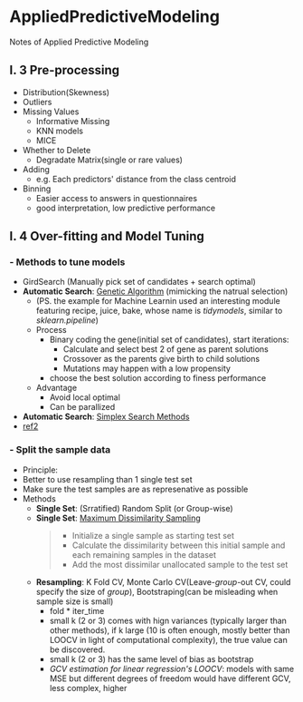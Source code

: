 # AppliedPredictiveModeling
Notes of Applied Predictive Modeling

## I. 3 Pre-processing  
- Distribution(Skewness)
- Outliers
- Missing Values
  - Informative Missing
  - KNN models
  - MICE
- Whether to Delete
  - Degradate Matrix(single or rare values)
- Adding 
  - e.g. Each predictors' distance from the class centroid
- Binning
  - Easier access to answers in questionnaires
  - good interpretation, low predictive performance

## I. 4 Over-fitting and Model Tuning
### - Methods to tune models
  - GirdSearch (Manually pick set of candidates + search optimal)
  - **Automatic Search**: [Genetic Algorithm](https://algoritmaonline.com/optimization-with-genetic-algorithm/#:~:text=Genetic%20Algorithm%20is%20an%20optimization%20algorithm%20that%20use,2%20main%20principles%3A%20natural%20selection%20and%20random%20mutation.) (mimicking the natrual selection)
    - (PS. the example for Machine Learnin used an interesting module featuring recipe, juice, bake, whose name is *tidymodels*, similar to *sklearn.pipeline*)
    - Process
      - Binary coding the gene(initial set of candidates), start iterations:
        - Calculate and select best 2 of gene as parent solutions
        - Crossover as the parents give birth to child solutions
        - Mutations may happen with a low propensity
      - choose the best solution according to finess performance
    - Advantage
      - Avoid local optimal
      - Can be parallized
 - **Automatic Search**: [Simplex Search Methods](https://blog.csdn.net/weixin_45353822/article/details/105948285)
  - [ref2](https://www.shivajicollege.ac.in/sPanel/uploads/econtent/33dfc039a8d88fa01d763d5abcd1df20.pdf#:~:text=The%20simplex%20method%20provides%20a%20systematic%20search%20so,simplex%20method%20is%20presented%20in%20the%20next%20section.)
 
 ### - Split the sample data
 - Principle: 
  - Better to use resampling than 1 single test set
  - Make sure the test samples are as represenative as possible
- Methods
  - **Single Set**: (Srratified) Random Split (or Group-wise)
  - **Single Set**: [Maximum Dissimilarity Sampling](https://scientistcafe.com/ids/datasplittingresampling.html)
    > - Initialize a single sample as starting test set
    > - Calculate the dissimilarity between this initial sample and each remaining samples in the dataset
    > - Add the most dissimilar unallocated sample to the test set
  - **Resampling**: K Fold CV, Monte Carlo CV(Leave-*group*-out CV, could specify the size of *group*), Bootstraping(can be misleading when sample size is small)
    - fold * iter_time
    - small k (2 or 3) comes with hign variances (typically larger than other methods), if k large (10 is often enough, mostly better than LOOCV in light of computational complexity), the true value can be discovered.
    - small k (2 or 3) has the same level of bias as bootstrap
    - *GCV estimation for linear regression's LOOCV*: models with same MSE but different degrees of freedom would have different GCV, less complex, higher
  
